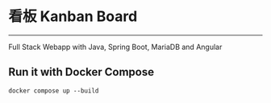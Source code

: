 # 看板 Kanban Board
___
Full Stack Webapp with Java, Spring Boot, MariaDB and Angular

## Run it with Docker Compose
```shell
docker compose up --build
```
